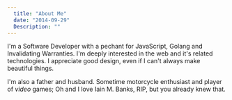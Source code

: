 ```yaml
---
  title: "About Me"
  date: "2014-09-29"
  Description: ""
---
```

I'm a Software Developer with a pechant for JavaScript, Golang and
Invalidating Warranties. I'm deeply interested in the web and it's
related technologies. I appreciate good design, even if I can't always
make beautiful things.

I'm also a father and husband. Sometime motorcycle enthusiast and player
of *video* games; Oh and I love Iain M. Banks, RIP, but you already
knew that.
